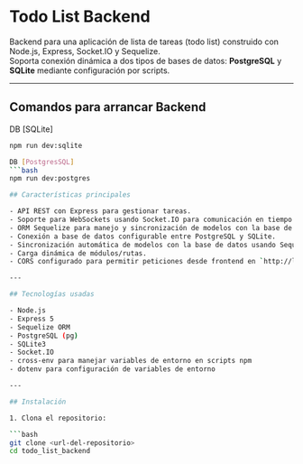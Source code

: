 # Todo List Backend

Backend para una aplicación de lista de tareas (todo list) construido con Node.js, Express, Socket.IO y Sequelize.  
Soporta conexión dinámica a dos tipos de bases de datos: **PostgreSQL** y **SQLite** mediante configuración por scripts.

---
## Comandos para arrancar Backend
DB [SQLite] 
```bash
npm run dev:sqlite

DB [PostgresSQL] 
```bash
npm run dev:postgres

## Características principales

- API REST con Express para gestionar tareas.
- Soporte para WebSockets usando Socket.IO para comunicación en tiempo real.
- ORM Sequelize para manejo y sincronización de modelos con la base de datos.
- Conexión a base de datos configurable entre PostgreSQL y SQLite.
- Sincronización automática de modelos con la base de datos usando Sequelize.
- Carga dinámica de módulos/rutas.
- CORS configurado para permitir peticiones desde frontend en `http://localhost:4200`.

---

## Tecnologías usadas

- Node.js
- Express 5
- Sequelize ORM
- PostgreSQL (pg)
- SQLite3
- Socket.IO
- cross-env para manejar variables de entorno en scripts npm
- dotenv para configuración de variables de entorno

---

## Instalación

1. Clona el repositorio:

```bash
git clone <url-del-repositorio>
cd todo_list_backend